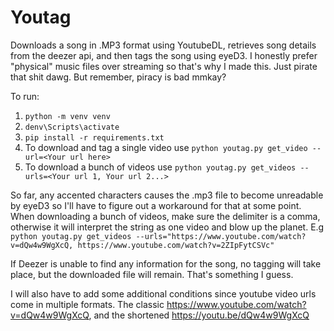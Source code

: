 # Youtag
 Downloads a song in .MP3 format using YoutubeDL, retrieves song details from the deezer api, and then tags the song using eyeD3. I honestly prefer "physical" music files over streaming so that's why I made this. Just pirate that shit dawg. But remember, piracy is bad mmkay?
 
 To run:
 1. `python -m venv venv`
 2. `denv\Scripts\activate`
 2. `pip install -r requirements.txt`
 3. To download and tag a single video use `python youtag.py get_video --url=<Your url here>`
 4. To download a bunch of videos use `python youtag.py get_videos --urls=<Your url 1, Your url 2...>`
 
 So far, any accented characters causes the .mp3 file to become unreadable by eyeD3 so I'll have to figure out a workaround for that at some point. When downloading a bunch of videos, make sure the delimiter is a comma, otherwise it will interpret the string as one video and blow up the planet. E.g `python youtag.py get_videos --urls="https://www.youtube.com/watch?v=dQw4w9WgXcQ, https://www.youtube.com/watch?v=2ZIpFytCSVc"`
 
 If Deezer is unable to find any information for the song, no tagging will take place, but the downloaded file will remain. That's something I guess.
 
 I will also have to add some additional conditions since youtube video urls come in multiple formats. The classic https://www.youtube.com/watch?v=dQw4w9WgXcQ, and the shortened https://youtu.be/dQw4w9WgXcQ
 
